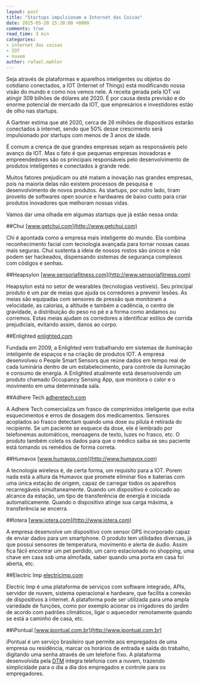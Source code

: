 ```yaml
---
layout: post
title: "Startups impulsionam a Internet das Coisas"
date: 2015-05-20 15:20:00 +0000
comments: true
read_time: 3 min
categories:
- internet das coisas
- IOT
- nuvem
author: rafael.mahler
---
```


Seja através de plataformas e aparelhos inteligentes ou objetos do cotidiano conectados, a IOT (Internet of Things) está modificando nossa visão do mundo e como nos vemos nele. A receita gerada pela IOT vai atingir 309 bilhões de dólares até 2020. É por causa desta previsão e do enorme potencial de mercado da IOT, que empresários e investidores estão de olho nas startups.

<!-- more -->

A Gartner estima que até 2020, cerca de 26 milhões de dispositivos estarão conectados à internet, sendo que 50% desse crescimento será impulsionado por startups com menos de 3 anos de idade.

É comum a crença de que grandes empresas sejam as responsáveis pelo avanço da IOT. Mas o fato é que pequenas empresas inovadoras e empreendedores são os principais responsáveis pelo desenvolvimento de produtos inteligentes e conectados à grande rede.

Muitos fatores prejudicam ou até matam a inovação nas grandes empresas, pois na maioria delas não existem processos de pesquisa e desenvolvimento de novos produtos. As startups, por outro lado, tiram proveito de softwares open source e hardwares de baixo custo para criar produtos inovadores que melhoram nossas vidas.

Vamos dar uma olhada em algumas startups que já estão nessa onda:



##Chui
[www.getchui.com](http://www.getchui.com)

Chi é apontada como a empresa mais inteligente do mundo. Ela combina reconhecimento facial com tecnologia avançada para tornar nossas casas mais seguras. Chui sustenta a ideia de nossos rostos são únicos e não podem ser hackeados, dispensando sistemas de segurança complexos com códigos e senhas.


##Heapsylon
[www.sensoriafitness.com](http://www.sensoriafitness.com)

Heapsylon está no setor de wearables (tecnologias vestíveis). Seu principal produto é um par de meias que ajuda os corredores a prevenir lesões. As meias são equipadas com sensores de pressão que monitoram a velocidade, as calorias, a altitude e também a cadência, o centro de gravidade, a distribuição do peso no pé e a forma como andamos ou corremos. Estas meias ajudam os corredores a identificar estilos de corrida prejudiciais, evitando assim, danos ao corpo.



##Enlighted
[enlighted.com](http://enlighted.com)

Fundada em 2009, a Enlighted vem trabalhando em sistemas de iluminação inteligente de espaços e na criação de produtos IOT. A empresa desenvolveu o People Smart Sensors que reúne dados em tempo real de cada luminária dentro de um estabelecimento, para controle da iluminação e consumo de energia. A Enlighted atualmente está desenvolvendo um produto chamado Occupancy Sensing App, que monitora o calor e o movimento em uma determinada sala.

##Adhere Tech
[adheretech.com](http://adheretech.com)

A Adhere Tech comercializa um frasco de comprimidos inteligente que evita esquecimentos e erros de dosagem dos medicamentos. Sensores acoplados ao frasco detectam quando uma dose ou pílula é retirada do recipiente. Se um paciente se esquece da dose, ele é lembrado por telefonemas automáticos, mensagens de texto, luzes no frasco, etc. O produto também coleta os dados para que o médico saiba se seu paciente está tomando os remédios de forma correta.

##Humavox
[www.humavox.com](http://www.humavox.com)

A tecnologia wireless é, de certa forma, um requisito para a IOT. Porem nada está a altura da Humavox que promete eliminar fios e baterias com uma única estação de origem, capaz de carregar todos os aparelhos recarregáveis simultaneamente. Quando um dispositivo é colocado ao alcance da estação, um tipo de transferência de energia é iniciada automaticamente. Quando o dispositivo atinge sua carga máxima, a transferência se encerra.

##Iotera
[www.iotera.com](http://www.iotera.com)

A empresa desenvolve um dispositivo com sensor GPS incorporado capaz de enviar dados para um smartphone. O produto tem utilidades diversas, já que possui sensores de temperatura, movimento e alerta de áudio. Assim fica fácil encontrar um pet perdido, um carro estacionado no shopping, uma chave em casa sob uma almofada, saber quando uma porta em casa foi aberta, etc.

##Electric Imp
[electricimp.com](http://electricimp.com)

Electric Imp é uma plataforma de serviços com software integrado, APIs, servidor de nuvem, sistema operacional e hardware, que facilita a conexão de dispositivos à internet. A plataforma pode ser utilizada para uma ampla variedade de funções, como por exemplo acionar os irrigadores do jardim de acordo com padrões climáticos, ligar o aquecedor remotamente quando se está a caminho de casa, etc.

##iPontual
[www.ipontual.com.br](http://www.ipontual.com.br)

iPontual é um serviço brasileiro que permite aos empregados de uma empresa ou residência, marcar os horários de entrada e saída do trabalho, digitando uma senha através de um telefone fixo. A plataforma desenvolvida pela [DTM](http://www.dtmtec.com.br) integra telefonia com a nuvem, trazendo simplicidade para o dia a dia dos empregados e controle para os empregadores.



